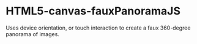 HTML5-canvas-fauxPanoramaJS
===========================

Uses device orientation, or touch interaction to create a faux 360-degree panorama of images.
